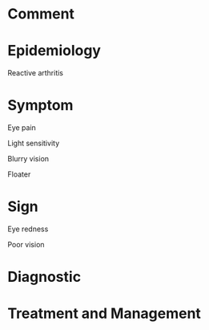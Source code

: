 # Comment

# Epidemiology

Reactive arthritis

# Symptom

Eye pain

Light sensitivity

Blurry vision

Floater

# Sign

Eye redness

Poor vision

# Diagnostic


# Treatment and Management
